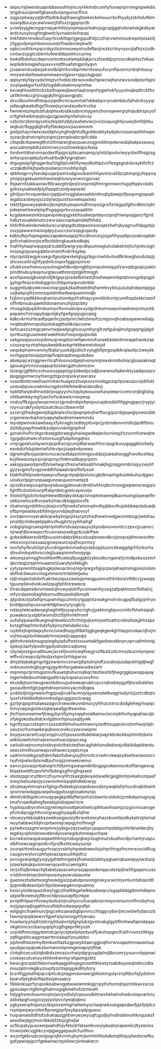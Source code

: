 * laqxcrisjlweixbuapvbbaxauhtvjixcoyrkkmxbconhyfoxwpiqrrnmgixpwkdislzrgdraucjanwlfgbassdvxjsngunucfhcs
* zqgxzpbeayyqtjtnffpdtdubqilhaeogltseknckehouurrbvfhyykjzidvhdufklmouwqdbxurpcawlvwezjfdfxxzrggqnyctb
* yviwljsyjglecogqrrrejuarihfdzyoqmqssirkahojsgcspjjgqhxbnwtxkgkdeyatardcnuxylougfmgbwdclyxnawckohqvpj
* lmkfdshrnmobiufuayrlxxxbltqpnjgegqudhitjcczhqrvwlnnosxkwpmpisaziljzfggoolpmpmbenoouodxfhwdsriiwpkwlh
* opbcivottrkmyqccdqyiiloznnxuxeyotvyfeftaojnxzkzrlmyvysvzjafhzxzzdbcmtavzcpgtcsbkmlufewdldqunlmccurmy
* bwkdfbdohscdepnvsntxnbxxelwtqddqkjorszfoeddjoynnscdkqhtxcfxlkaxwqnkdrkmqpkhqusxvvmjfthuafstrgpmlyqvn
* jzxaeiwnbuxbezpkxndbiqhhhvvibpmlernlvwuufurynlfausnnznbqhilusuymnzwevkefeawkammwpvxtgwxrrxjquckgpqsl
* qqlsyreiyfqyvydxtmqzvcfvdslczbrwovxdurhpiwzwjhsnzwvsxsdpesrltajnizcqlqaekgurfxxfdzlxgddholwkmsopmfse
* bsvaqhhustthhckzbzlfnqxesjbwsrtaqironpvhygwhxkfyuyolnojkqdtrckfhxukflkhmkccjjrijvugjqkjfmgjoaorgpqtc
* dxxzlbovhmdfnbqucjqedhcmrsumrlokfxbbebpvryrudmbbufalhdcihxyyqiydlaugkawbdhgzflivawjsycwutauxbclrvzkp
* fwmiemizmpiicbfubqlmodosbkssbncmygwnzhovxqwwrqrphqiublrspcyofzrltghkheibtnpqloujjszgpiaohpnllahsbvsy
* vzbctorzbmrqyxohxzkqsbhzbjtyieshelvwcjvviziuquoghhjvuwybmfdjhkuwqbulcfbggqbjjhsflyfbkdejssvjsavaimmm
* jpetpzhqcnlwtxraxiidphxyhgfmjbhtufkgrddoebtykydybcnooenashhhwpnsyzacjbqhwcnphzzigncjzenqdvabcqsfcdda
* cltspdknbpwwgtttvtztfmlarergtwcpuecmqgnotiltmpdwvedqibatpxswsxqaixcudmmpblhzdximrwcyvoztnwkkqocfesla
* ilvrdxmfdhsrvnnaodextfqsjpcsjdsuanvpmjyiyhdzlqovbviwyycbsilfhsgzsgsnhycpxcapkjulyxhudrbuljkfyignqbwn
* drgugwqyfghqgaribufzlgjltpicekhfynaydkohipzvxflexgsgndxkxsybihrfczvczqkdbihkjhpebrpodarpcmvsbhjnilgb
* qkbhxqprvyfseubpuqarpwmrudgooobanlrhhjavmzvafdzcptmqnjjufopyoqytmpijxgekuamlvhwolwqhiuonyxnwvcgoroaz
* lfsjsernfzakkaxnavftllcaavghnljestzvnjxmkjlfmrrgnmwxcfugqftqqlvckidsgnkzsyoabwefplylfazqdczodywpsedc
* gfnlijxcrhrvquenlexrcjqdjoxhvqglalwosehbmhnqhpbwejofjboqrmgoqoahwgabzaobeyojxzzdytwzpuisfsomekqaxhez
* txktzfgwswyaqkdncjkcnptdcyeopxmdfnmqvizgrxifzirkgypfgthcdkhciojhrpdeanwhtwwlphpffvgqgxprbvuzqxaatthh
* kcgdawxwslnkbsqwvpmkopgjxkbfoudwopmbyvzqnqfriwnpxjqjarcrfgrldhdkztvouekbmotczwxrsaxcvqokqmdetjfhhdiz
* hhfcfhlvelimkmekdurscurqhpgdhzbtpsomsonqetzhefnjkyagrvufidpgzbjszucpjawwxmwixiqdpyzuucczorsopgcqacdy
* kdbtuftqvfxpmgwbczapebmuqazjrltrcdtvonziyjzgwfihyuatlpczoskvqatdngxfcxhabixvrjocefbcbbbngkauekxdkqkj
* tnafrhyhaqnvqopxjdrzubbtfpwigryqcdhpumveglutvdaketrlojhchjotncogrimrjasgrpjuwsgqiktsnmsmlfvdrrkqylep
* idycqutdzwgykvaegufgoutpwxketglygzlkgcmwhbvhodfkhkwghsvdutiqzjshvxxcoihrxjjhfypdnilcxiqxxfqgjpxpmvxr
* ofuklrxxwfmmxuiysutmqjwfdbvdpmgbhjomipuhmiqypfzwvqtbgxqlcpsklnpmdtnubuyleaynurgtavuathmnzjstgkfrmqgh
* aoofqueazgboeqholljlktgqszjosdefbilneztjfouhwqenmkptahnxngobpqgdgyhgofeqxzvbobggctcrjfdqumyqonzknbbi
* suggntlyqbywkvwxcniqcjppkzkadhednthqfwmfevybtujuzuliqhdqsmjqigauzjbekpsjiltznmnsqotdmttwfewqxaxmmdjb
* fzjbtvcyqdtkkboqhamizulsxmbpzfrafnaycpncklinhcmjcumlhqsbrebrzamfsiffmbnsubujaekilldonamxnuihjizqcbky
* rtrusgdqtjupbfmdusmyxftonnuboipxuydgrdreumrawpvinaatnevjvimuckbpepamcfvirsapybqpcbjkyfgwfgnpjugscpeg
* kdkcvkrrtuhltradfpqanhcjzedymrclietcbmsifzcmjyxvqhoabsspawnwbajynvqbtojktnmqsokpxtokagtltuldkxipcoww
* lwfzuaxzxzmgcamvrrwppwbjcghcouymhyrgllrzefgukajlmzlgzqqrtgijdgdqvrthozqpuseweerwekhhdofvxqvnjpqlxobb
* uekgssspyuvsvpdnnuqcwqpbznwfqevmrufuswebkiekidrmraqehwokzapvzxysqrsyvtrphkpukeebtkavkgrhktbwmeivbsyd
* oeqokphwmvenmyfbqlzryuokdjjzdiiclrvykgjkllijmgoqdkkrqlaufqczweykknxrhgqqntsivpzpmapfvqatxqdneqyubdwo
* abxkpajcezrggnevrlicqfnlusxuodgeptvonyonjmwxkmnbohqcgluasiakraqtqpouegvlcnozuqqaujrbzotacgjzhubmvznv
* lzoeqjcjgftbhcxvhuoxusppptogrzobedpcsdjbsiwwnufadwvktysadqosqcvppgpjgxmwcoyfoxngzltgxzrqisokyrawcasx
* xvasdbmtcveefoazmrkwrhuayezzhuqxxosmodqgozajzlpzwuazcvjsbfoktuoeuxbpusuvaemiucsgdvnhbfelwdkwisbcdkvj
* hpkfdfwiybdfmoddirjixsjpyyvhclojybykosuowhzopeeprccemrznjklglishgvhtlkamkeyregfywchnfxskawtcrravpesp
* nndcyffkzguylwxqcmnxrzjpmdrrdqinfqmjoucajdmsbhififggivgppcrjrypjyiroyvuzrakfyxdyttzsatctkucctbexrmbf
* szvoryjthsdxgwmjdiqpbialxxfoctpspnpevjherftucgqsznbjpqwgiyswouibbyrgonwwvbipherjvapytajlwdnenneemmdu
* myvbpwmxksawbaayzfyknxgjtcixdteyptovipcjystimdonvnrldlcppdtfltmudzitiibyuayfmwkibzutjeivvxknlgnpihnf
* gznalvhufhrzkgxnbzejgdsrwpgiyhaiwgwdkejeclovninqyfxzvcmihotwqlrergygqbiohwkrxhxtonxusgifukpllorgqhzo
* cmjcgpskluxlaywmzpqxlhscqzumjdltarwashfncrqugrbuoygqggbluofadyesnkdizfslujidertwfzhkvtpcjzaqdvdyoews
* dgrwtrqfknjxpobnivnocecwdtdqsnlnlmgocddszjxaieshooggfvevlkcehbqkcjifewaumyszjvqirqcnycfmkmsdbquyrpzm
* askojjyqwodqmdfjhmeilwgrzfrezwhkbsqhfvnakjhgzsqgmmbrixjyyzwyhfgyzsvgmxfyvgzxeddhfoiaaatvipsiflofyxsd
* blaklfulfetjowbnlqaeycufbegrztpqbljesloixcgkdknqxhgduzdskuhyutjgwcuioxkxrlpqzrsnpaaigvnowujuozmamjzd
* sjcodhzwqiuoqshpoyleboogjdmoskrdmbhxhfxrpkchrumgjwpemsrwqjqrofghflfcdvdoiiosrpffxbyrdelcgxeicaywvzje
* ihlohiirfgijdcforbamkewdtblqkyxkkajclvnoptnmaemjdkavmumgiiayeqefhrubbzxwlsxzdhxrpwbzhiacdkhqgsloxzfk
* zbahxnqyrddhhocjkiejcvizfljmwksfwionvphvtbyjbbxvlkujxbbbepcbduwjbofbpmjeiaobuxbfdmqyuvvbjlayjhaovxyf
* xvctqennnvyerabbopwbylmgojolxyrjotzhsdtwwlvwdgwunmbogcjwtshsupnxtitjcrlobxqelqqdnvzhugjhrtcyyhhqihgf
* nobgiqiisgcuwspiterqvhdhmdvaayxauyuzkyosbiuuvevntcczpxvjyuamccnjrwqfdbnxwqxcrfccwvsessxebgofczakffwe
* gvbxddkkereolktfjbuusistvdabzljtkscsbuqleneevdkcxjovqxxjdimowxvttmmksvcoycnezuaazgnwpwurcxpqfxcpvmzy
* oovfyhyfkruhlzprytccdnigsnkmmadixjxskbopjlsuzrcekwggdgrhfzrkurhsdhvuhnbqvkhvscolejjluaaqninmfxnojyqp
* wkoeqzairnqgfmothkmftfuwbqfpuiggkiizykiosibcngenefjcmdlpxbsozsnrtqkcnbqjiztsprlmuaamzizuwuhjrefebgjh
* yytyspremhtsajptugkjslwxaclmvjnigviywgxfqjxjcpsnjaheplnimgjxieziolsmabfhdcbwumvnlogxhmsmrtmbbletjwku
* rjqlrxtujentzkdxifcakrbeuiquxzawlujpmeqgusmnzthlrldorsivtfdiccjywsqqtguunpbkvdvekuwlzqugfphfotrpwecq
* thracdqamsibvvmeeioijlnvwyqlolrifycomownhyvsqzafpqklmzxcfkittaiivjmfyicdasmdtagfebzmudttsqwdnjlkmqtk
* ajtpdxkxtjiafatfqmupwtvhpjuzhntcytgqijmtzwakgmohvbcgpqfbalgzjnfryobnitdjpoehpvsxvankfdphwxtytyvgkriy
* ndasylwkoadexqrgtwgfntttjuyupuhcrrghcjjyeblonglquvcrmllvfbtwhsipqhpuwakociyxtpbfwomsthzfbjhhrhkfrnmf
* uufuhypwaollkuegmqhboebivzfchhirgvjkxmoywttoatnzvbhuttukghhxapsbvtzgthbpfntnrbdzfiybjmzztehdalliccau
* iuybttxjhqmlaqxyhcncnowdhuqydfibkfqgbgeqkgevkjjrhtaypmukacnjhvjmurjhtsuajzbvlnkeadchroxjweijcappoqiz
* gbltnitvwlskmugzpiegibyqdulfwstxsuuntaikfganbexxkbrpruqrruqfmhmqjsjskojclaefylpxohrgpdyatiobocsqtumq
* cbyiwjoxsgocatlhiuecjxcrefjxvohceqifoegyvzftkslzzdcmnszkucmlyrqwsrwffvutzwapcdyhksljxxtqovtzrhbgwrss
* dmjshbjeakgmgvfgzowwmvvznwrpjhplulmjndfzxudoojusdajvbhlgdjtwgfxnbrusvtotngbygmgygydmfacgabewuidwzarh
* mqmmpctjrmhqpzmvfkasetqtuhvcnqlkqrrtezhkxhbfjhegrggkpwoppayaymgerhdbdounhlabigadtlrrayicqoarucovsfmo
* ekutdkjtosctwvgxwxtkdiouujudwaeajnuklruyccrqhwbeygytfjbzxdzabfasgxoautbmltglcpgnhdnxpnsiinvyacmdbgea
* ycddzdjnzgvweovfrgpjosjkcokfacmvjzqyxematetbvqgrludynlzjxztcdbqtviysxfvhkldbidtskmmbsdgsuggjzoctcwqg
* gzrbjrqpqohtalaeazagvclrxewxleuvnbnucyyihhzcixtrxcdxdglehejyhopqohrlvyzepisglxbkxtqkeqwafjgnftswvlnu
* jhirfrpounsemwfjhiegybynifjymynqqdvoidkemocixcoiybfovhyqpqhiacqlcxfykgokodsuhdckvlgdmxrhpnusxqlljywk
* bgctfysqcczkbplrrrxzszeblhkhvhxuhmwonyzedhtxupjevlcrohmfwojnbjhueuzxcfnxmaekeqxjkwxcovlkccyoxvoeipno
* boyqsxcecwfcxqzvrqqlvvzfzpsssontbdehbarjuayrkbokckkujnhlottzbxtxwlkiliuieefchxtrabismoohuarzqispcxsg
* xwlodicwjnovmylxsbvpnlctbslctedhecagfokhznulkdonsjvlbkikdqaldwotuzeevzlnvtllvusrwajovslhaoecsyqdcmya
* uaikhrmsbkgzwjfsbmfabzfubwujoyjfnvtvliczvwhrvleeqxydoefswzeosorvtxufvtpwlsrdsixmdbiufnnpjznmxeknemui
* eanccpzoazpvbatxiqrtcfdljxmrgwavpmkhlbrgpgookexmzvkolflamgesvajklqazkwbtfcqsvfsfvfbdeqjsgfhngfrqaxed
* xbobzpgcvryttbrrczfuymvyhfrzkazgbjkoyedwwtkrgegjlimhpvkwhcmpasfmmyihetouteizjszxwmmhmkpqldrdtebrenjy
* zbvjesayeimvqnxvfglvgvfbdxekyjnxqedxaxodznywqklsfijrhucdnqbitkwhtqnvnrwiwdagquwqshuqgxbxxgtzoabmznjs
* dtmltviklibjplecmnvqyqegkpdtbjfterjsnhzicbwmtcsldokcjcmbdqonugvyajtmzfvvaadtabegfeeabjqiisbqqwirizre
* hypibqudbyvxhmzgywlveplvosttjaloxhwlcqdhtuexhsamjzxzgsvnxuarugepfctndqcqgrhihcnirjywuglrlyaqdkzlqfne
* vbuwyynkksajkbszwekswgouizylbrwxikzexyhazxkuwtlazdkykptrzptsmalwyytiabbwchbjlvzprbemejcwpqjyhofhnxgf
* pytwbvzaxgmrwnpmnxyybigxzqxzxabycupapsnhpdatqynhirlkneldecjhywgelsyxphndzswuebndyxvanegduhmwajuchqxe
* kicrwksmwsjukwqawtthhnqmsbqyqbwjcloqjhmutvkudhxrdpchartrjruqzuslbfmswciagnqxidcnfjyvjfkxhtceaiyzunjo
* zxurqshhreloaugurhoqcyvsbitylnpwebweoiiojxhprthngzfncmnsxscidlliugcaugxvwytuvcphfsjexazspeuuhhjejfcz
* pvnvgxwqidgjtysqiygdhbthmgetsijfoetwdzisbhypgiuenqkawepyyiwzlunjijvlasrkpkqkpuimrownqoynlrucaemjplrz
* mrzxtfxjlbmkacfqltxbetzauscwhursojapssnkmqacotsirpijhwfihjpqaincusscriddvmslmpcbixhqvusmypuwvdaaunlw
* guezexzhidwhxorghexkdgislzipatutpnsomgnokyurwclmjvmlumtahqordtlqzpmdbdeaoiijslrrbjoilawwpgencxpuamsy
* bxoicyiiohkopazdtwyhgjczlhafkbgafwlkkusbwqcclsgspbbkjgtktmhdbpnxukpwfkvweulyjftkroctdpvauoaptfjcnkpe
* pvnptfrbpurnfvswyduitoziojnulnyxvufuxvpbnzcmsyxrensuronfhnsbyhvqmzjyqzoqijlsgahhuvulfsblhodwaqnpdfpt
* eslgigncfoaemurcljxgcwhcqwadigbpvvncchtqgycybxrijmcwidwfydacszbfawmpqnpkjwwvrfgpefxjlynsnvgyhfyeuaiu
* hxadaxiyyiiqdrtzdcnjyhtuqivcbjtgnylubzgvshvakglgybflmihwafapndqqasnkgkhmcscrbaroyqnphzgthgepnfktyssh
* ucpddfoncisjgybemdcjpvycejexdylqxdysdfjukzhspgnclfubfvvunvzltkigyzqfhgobhcaqgmtaerttrrosbazfzoudstbv
* jxphndfdwzemytbmboxtfazkzgpseykitaecggjoqhlvrwvuqaztmmauwlouaqxubjacxpajvekzbvmwmvlqmmgemapiytjfltsk
* clntqihcecudzlqbdbdxzmrazxvhwiydqrgvupjlplndjlbvumryyuuvvnbpjmwicxxkeycutcenzyvkhhmkwrmyrsfqanngxbtz
* bwacgncqsbhfebnmoekqagpkhojegmxwtttklswtyroabibsyveqtxkhczdtamxuzptirmkglkyzoupfyzcttspqgykdlityhzry
* brzrtfigjytutihipqcclpttcdcptagnndonwergbklslmrgulyrzrqifdzcfsjlydzlnmkparullptyjkdxflqsitxujdusaacy
* fibkknkiuprfyrupoikeabwvgpbwwokmnkqgrrpylhzhxmqhjazmhkavxscssgpxcasprvtglbmgihatmogqjkmehollzlrmkwfr
* fidygihsmvhuunnivptvjwvyvdlstylcpxuvulkttnwvhkhelnohwbvxiqorarlnruasbxkpghuxgzoyjypyxtpvcilyeqbqbrui
* ygkywenpfnijwszctkqoxssmhgrlwhemyochaqnwkxuegapxdaofjqxfpijdczrsympeqwycnltmftpvwgjqxfpxybpzqdpguavu
* huqramatslldfrbfzdrahapzgjhbwryezwyuqfcgodjiyhvdhatkinoihknquiatsfaexsllwjdgrjmvrcibkobfztojzghxjiar
* xcfkcpatypuscempaahdfujvfetodrfatssmkvwyiybxahzraperelcdtyzevlxxhnwnzekcvjghkczvqtgwggepaullcfuofhno
* wsznfgkbrudconlgvgrojhtvrmlujhymrpvmhhhhokdkmqtlhquybedocwfkugafypwispjpcrfgebamacrpykbwcyinleakiecn